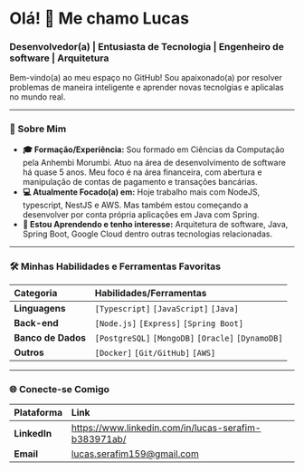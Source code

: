 # Olá! 👋 Me chamo Lucas

### Desenvolvedor(a) | Entusiasta de Tecnologia | Engenheiro de software | Arquitetura

Bem-vindo(a) ao meu espaço no GitHub! Sou apaixonado(a) por resolver problemas de maneira inteligente e aprender novas tecnolgias e aplicalas no mundo real.

---

### 🚀 Sobre Mim

* **🎓 Formação/Experiência:** Sou formado em Ciências da Computação pela Anhembi Morumbi. Atuo na área de desenvolvimento de software há quase 5 anos. Meu foco é na área financeira, com abertura e manipulação de contas de pagamento e transações bancárias. 
* **💻 Atualmente Focado(a) em:** Hoje trabalho mais com NodeJS, typescript, NestJS e AWS. Mas também estou começando a desenvolver por conta própria aplicações em Java com Spring.
* **🌱 Estou Aprendendo e tenho interesse:** Arquitetura de software, Java, Spring Boot, Google Cloud dentro outras tecnologias relacionadas.

---

### 🛠️ Minhas Habilidades e Ferramentas Favoritas

| Categoria | Habilidades/Ferramentas |
| :--- | :--- |
| **Linguagens** | `[Typescript]` `[JavaScript]` `[Java]` |
| **Back-end** | `[Node.js]` `[Express]` `[Spring Boot]` |
| **Banco de Dados**| `[PostgreSQL]` `[MongoDB]` `[Oracle]` `[DynamoDB]` |
| **Outros** | `[Docker]` `[Git/GitHub]` `[AWS]` |

---

### 🌐 Conecte-se Comigo

| Plataforma | Link |
| :--- | :--- |
| **LinkedIn** | https://www.linkedin.com/in/lucas-serafim-b383971ab/ |
| **Email** | lucas.serafim159@gmail.com |
